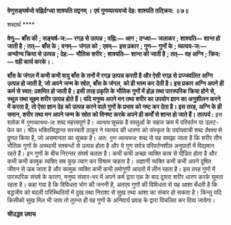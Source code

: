 **वेणुसङ्घर्षजो वह्निर्दग्ध्वा शाश्यति तद्वनम् ।** **एवं गुणव्यत्ययजो देह: शाश्यति तति्क्रय: ॥ ७॥** 

शब्दार्थ **** 

**वेणु—** **बाँस की** **; सङ्घर्ष-ज:—** **रगड़ से उत्पन्न** **; वह्नि:—** **आग** **; दग्ध्वा—** **जलाकर** **; शाश्यति—** **शान्त हो जाती है** **; तत्—** **बाँस के** **;** **वनम्—** **जंगल को** **; एवम्—** **इस प्रकार** **; गुण—** **गुणों के** **; व्यत्यय-ज:—** **अन्योन्य क्रिया से उत्पन्न** **; देह:—** **भौतिक शरीर** **;** **शाश्यति—** **शान्त की जाती है** **; तत्—** **वह अग्नि** **; क्रिय:—** **वही कार्य करके।** **.** 

**बाँस के जंगल में कभी कभी वायु बाँस के तनों में रगड़ उत्पन्न करती है और ऐसी रगड़ से** **प्रज्जवलित अग्नि उत्पन्न हो जाती है, जो अपने जन्म के स्रोत, बाँस के जंगल, को ही भस्म कर** **देती है। इस प्रकार अग्नि अपने ही कर्म से स्वत: प्रशमित हो जाती है। इसी तरह प्रकृति के** **भौतिक गुणों में होड़ तथा पारस्परिक क्रिया होने से, स्थूल तथा सूक्ष्म शरीर उत्पन्न होते हैं। यदि** **मनुष्य अपने मन तथा शरीर का उपयोग ज्ञान का अनुशीलन करने में करता है, तो ऐसा ज्ञान देह** **को उत्पन्न करने वाले गुणों के प्रभाव को नष्ट कर देता है। इस तरह, अग्नि के ही समान, शरीर** **तथा मन अपने जन्म के स्रोत को विनष्ट करके अपने ही कर्मों से शान्त हो जाते हैं।** **तात्पर्य :** इस श्लोक में *गुणव्यत्यय-ज:* शब्द महत्त्वपूर्ण है। *व्यत्यय* सूचक है वस्तुओं के सहज क्रम में परिवर्तन या उलट-फेर का। श्रील भक्तिसिद्धान्त सरस्वती ठाकुर ने व्यत्यय की धारणा को संस्कृत के पर्यायवाची शब्द *वैषश्य* से वॢणत किया है, जो असमानता का सूचक है। अत: *गुण* *व्यत्ययज:* शब्द से यह समझा जाता है कि शरीर तीन भौतिक गुणों के अस्थायी सश्बन्धों से उत्पन्न होता है और ये गुण सर्वत्र परिवर्तनशील अनुपातों में विद्यमान रहते हैं। इन गुणों के बीच निरन्तर संघर्ष चलता है। कभी कभी अच्छा व्यक्ति काम से पीडि़त होता है और कभी कभी कामुक व्यक्ति सब कुछ त्याग कर विश्राम चाहता है। अज्ञानी व्यक्ति कभी कभी अपने दूषित जीवन से ऊब जाता है और कामुक व्यक्ति कभी कभी तमोगुणी आदतों में लीन रहता है। इस तरह गुणों में पारस्परिक संघर्ष के कारण, मनुष्य संसार-भर में अपने कर्म द्वारा एक के बाद दूसरा शरीर धारण करके घूमता रहता है। कहा गया है कि विविधता भोग की जननी है, अतएव गुणों की विविधता से यह आशा बँधती है कि बद्धजीव को बदली परिस्थितियों में दुख तथा निराशा से सुख तथा आशा का संचार हो सकता है। किन्तु यदि किसीको सुख मिल भी जाय तो तुरन्त ही वह गुणों के अनिवार्य प्रवाह के द्वारा विचलित कर दिया जायेगा।  

**श्रीउद्धव उवाच** 